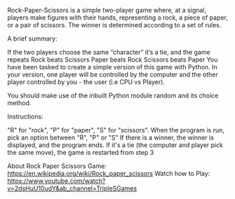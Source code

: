 Rock-Paper-Scissors is a simple two-player game where, at a signal, players make figures with their hands, representing a rock, a piece of paper, or a pair of scissors. The winner is determined according to a set of rules. 
 

A brief summary:

If the two players choose the same “character” it’s a tie, and the game repeats
Rock beats Scissors
Paper beats Rock
Scissors beats Paper
You have been tasked to create a simple version of this game with Python. In your version, one player will be controlled by the computer and the other player controlled by you - the user (i.e CPU vs Player). 

You should make use of the inbuilt Python module random and its choice method.

Instructions:

"R" for "rock", 
"P" for "paper", 
"S" for "scissors".
When the program is run,  pick an option between "R", "P" or "S"
If there is a winner, the winner is displayed, and the program ends. 
If it's a tie (the computer and player pick the same move), the game is restarted from step 3


About Rock Paper Scissors Game: https://en.wikipedia.org/wiki/Rock_paper_scissors
Watch how to Play: https://www.youtube.com/watch?v=2dsHuU10udY&ab_channel=TripleSGames
